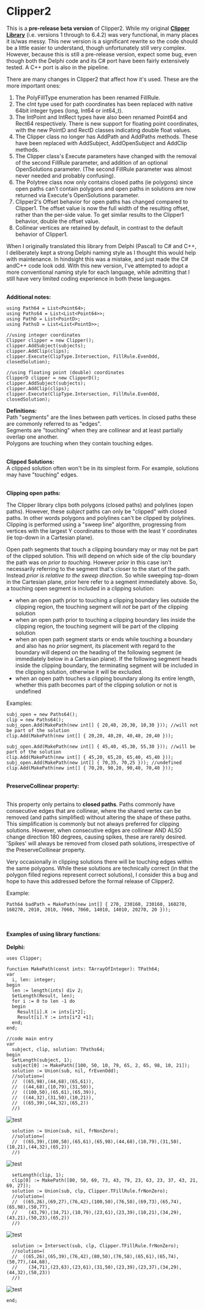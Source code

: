 # Clipper2

This is a <b>pre-release beta version</b> of Clipper2. While my original <a href="https://sourceforge.net/projects/polyclipping/"><b>Clipper Library</b></a> (i.e. versions 1 through to 6.4.2) was very functional, in many places it is/was messy. This new version is a significant rewrite so the code should be a little easier to understand, though unfortunately still very complex. However, because this is still a pre-release version, expect some bug, even though both the Delphi code and its C# port have been fairly extensively tested. A C++ port is also in the pipeline.<br>

There are many changes in Clipper2 that affect how it's used. These are the more important ones:
1. The PolyFillType enumeration has been renamed FillRule.
2. The cInt type used for path coordinates has been replaced with native 64bit integer types (long, Int64 or int64_t).
3. The IntPoint and IntRect types have also been renamed Point64 and Rect64 respectively. There is new support for floating point coordinates, with the new PointD and RectD classes indicating double float values.
4. The Clipper class no longer has AddPath and AddPaths methods. These have been replaced with AddSubject, AddOpenSubject and AddClip methods.
5. The Clipper class's Execute parameters have changed with the removal of the second FillRule parameter, and addition of an optional OpenSolutions parameter. (The second FillRule parameter was almost never needed and probably confusing).
6. The Polytree class now only contains closed paths (ie polygons) since open paths can't contain polygons and open paths in solutions are now returned via Execute's OpenSolutions parameter.
7. Clipper2's Offset behavior for open paths has changed compared to Clipper1. The offset value is now the full width of the resulting offset, rather than the per-side value. To get similar results to the Clipper1 behavior, double the offset value.
8. Collinear vertices are retained by default, in contrast to the default behavior of Clipper1.
 
When I originally translated this library from Delphi (Pascal) to C# and C++, I deliberately kept a strong Delphi naming style as I thought this would help with maintenance. In hindsight this was a mistake, and just made the C# andC++ code look odd. With this new version, I've attempted to adopt a more conventional naming style for each language, while admitting that I still have very limited coding experience in both these languages.<br><br> 


<b>Additional notes:</b>

	using Path64 = List<Point64>;
	using Paths64 = List<List<Point64>>;
	using PathD = List<PointD>;
	using PathsD = List<List<PointD>>;
	
	//using integer coordinates
	Clipper clipper = new Clipper(); 
	clipper.AddSubject(subjects);
	clipper.AddClip(clips);
	clipper.Execute(ClipType.Intersection, FillRule.EvenOdd, closedSolution);
	
	//using floating point (double) coordinates
	ClipperD clipper = new ClipperD(); 
	clipper.AddSubject(subjects);
	clipper.AddClip(clips);
	clipper.Execute(ClipType.Intersection, FillRule.EvenOdd, closedSolution);
  
<b>Definitions:</b><br>
Path "segments" are the lines between path vertices. In closed paths these are commonly referred to as "edges".<br>
Segments are "touching" when they are collinear and at least partially overlap one another.<br>
Polygons are touching when they contain touching edges.<br><br>

<b>Clipped Solutions:</b><br>
A clipped solution often won't be in its simplest form. For example, solutions may have "touching" edges.<br><br>

<b>Clipping open paths:</b><br>

The Clipper library clips both polygons (closed paths) and polylines (open paths). However, these <i>subject</i> paths can only be "clipped" with closed paths. In other words polygons and polylines can't be clipped by polylines. Clipping is performed using a "sweep line" algorithm, progressing from vertices with the largest Y coordinates to those with the least Y coordinates (ie top-down in a Cartesian plane).<br>

Open path segments that touch a clipping boundary may or may not be part of the clipped solution. This will depend on which side of the clip boundary the path was on <i>prior to touching</i>. However <i>prior</i> in this case isn't necessarily referring to the segment that's closer to the start of the path. Instead <i>prior is relative to the sweep direction</i>. So while sweeping top-down in the Cartesian plane, prior here refer to a segment immediately above. So, a touching open segment is included in a clipping solution:
<ul>
<li>when an open path prior to touching a clipping boundary lies outside the clipping region, the touching segment will <i>not</i> be part of the clipping solution</li>
<li>when an open path prior to touching a clipping boundary lies inside the clipping region, the touching segment will be part of the clipping solution</li>
<li>when an open path segment starts or ends while touching a boundary and also has no <i>prior</i> segment, its placement with regard to the boundary will depend on the heading of the following segment (ie immediately below in a Cartesian plane). If the following segment heads inside the clipping boundary, the terminating segment will be included in the clipping solution, otherwise it will be excluded.</li>
<li>when an open path touches a clipping boundary along its entire length, whether this path becomes part of the clipping solution or not is undefined</li>
</ul>
Examples:

	subj_open = new Paths64();
	clip = new Paths64();
	subj_open.Add(MakePath(new int[] { 20,40, 20,30, 10,30 })); //will not be part of the solution
	clip.Add(MakePath(new int[] { 20,20, 40,20, 40,40, 20,40 }));
	
	subj_open.Add(MakePath(new int[] { 45,40, 45,30, 55,30 })); //will be part of the solution
	clip.Add(MakePath(new int[] { 45,20, 65,20, 65,40, 45,40 }));
	subj_open.Add(MakePath(new int[] { 70,35, 70,25 })); //undefined
	clip.Add(MakePath(new int[] { 70,20, 90,20, 90,40, 70,40 }));

<br>
<b>PreserveCollinear property:</b><br><br>

This property only pertains to <b>closed paths</b>. Paths commonly have consecutive edges that are collinear, where the shared vertex can be removed (and paths simplified) without altering the shape of these paths. This simplification is commonly but not always preferred for clipping solutions. However, when consecutive edges are collinear AND ALSO change direction 180 degrees, causing spikes, these are rarely desired. 'Spikes' will always be removed from closed path solutions, irrespective of the PreserveCollinear property.<br>

Very occasionally in clipping solutions there will be touching edges within the same polygons. While these solutions are technically correct (in that the polygon filled regions represent correct solutions), I consider this a bug and hope to have this addressed before the formal release of Clipper2.<br>

Example:

	Path64 badPath = MakePath(new int[] { 270, 230160, 230160, 160270, 160270, 2010, 2010, 7060, 7060, 14010, 14010, 20270, 20 })); 

<br><br>
<b>Examples of using library functions:</b>
<br><br>
<b>Delphi:</b><br>
    
    uses Clipper;

    function MakePath(const ints: TArrayOfInteger): TPath64;
    var
      i, len: integer;
    begin
      len := length(ints) div 2;
      SetLength(Result, len);
      for i := 0 to len -1 do
      begin
        Result[i].X := ints[i*2];
        Result[i].Y := ints[i*2 +1];
      end;
    end;

    //code main entry 
    var
      subject, clip, solution: TPaths64;      
    begin
      SetLength(subject, 1);
      subject[0] := MakePath([100, 50, 10, 79, 65, 2, 65, 98, 10, 21]);
      solution := Union(sub, nil, frEvenOdd);      
      //solution=(
      //  ((65,98),(44,68),(65,61)),
      //  ((44,68),(10,79),(31,50)),
      //  ((100,50),(65,61),(65,39)),
      //  ((44,32),(31,50),(10,21)),
      //  ((65,39),(44,32),(65,2))
      //)
      
![test](https://user-images.githubusercontent.com/5280692/159098614-bf8dfd82-5c5b-42a4-ae93-d9a5a1b7dd14.png)
      
      solution := Union(sub, nil, frNonZero);      
      //solution=(
      //  ((65,39),(100,50),(65,61),(65,98),(44,68),(10,79),(31,50),(10,21),(44,32),(65,2))
      //)
      
![test](https://user-images.githubusercontent.com/5280692/159098650-9923ffe9-a5fb-49a4-9d34-9ef1e5aae8e4.png)

      setLength(clip, 1);
      clip[0] := MakePath([80, 50, 69, 73, 43, 79, 23, 63, 23, 37, 43, 21, 69, 27]);
      solution := Union(sub, clp, Clipper.TFillRule.frNonZero);
      //solution=(
      //  ((65,26),(69,27),(76,42),(100,50),(76,58),(69,73),(65,74),(65,98),(50,77),
      //    (43,79),(34,71),(10,79),(23,61),(23,39),(10,21),(34,29),(43,21),(50,23),(65,2))
      //)
      
![test](https://user-images.githubusercontent.com/5280692/159098431-378a4a85-be83-4412-a6f0-09e88234928f.png)
      
      solution := Intersect(sub, clp, Clipper.TFillRule.frNonZero);
      //solution=(
      //  ((65,26),(65,39),(76,42),(80,50),(76,58),(65,61),(65,74),(50,77),(44,68),
      //    (34,71),(23,63),(23,61),(31,50),(23,39),(23,37),(34,29),(44,32),(50,23))
      //)      
      
![test](https://user-images.githubusercontent.com/5280692/159098290-85c67eec-04a2-4ea7-9b5c-b2120d3cf5bd.png)
      
    end;

